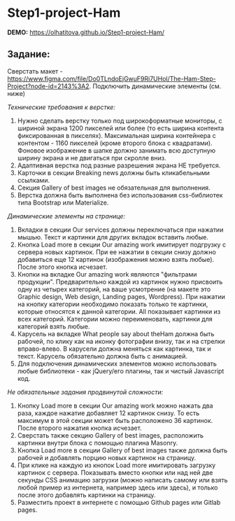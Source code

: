 # Step1-project-Ham

**DEMO:** https://olhatitova.github.io/Step1-project-Ham/

## Задание:

Сверстать макет - https://www.figma.com/file/Do0TLndoEjGwuF9Ri7UHol/The-Ham-Step-Project?node-id=2143%3A2. 
Подключить динамические элементы (см. ниже)

*Технические требования к верстке:*

1. Нужно сделать верстку только под широкоформатные мониторы, с шириной экрана 1200 пикселей или более (то есть ширина контента фиксированная в пикселях). Максимальная ширина контейнера с контентом - 1160 пикселей (кроме второго блока с квадратами).
Фоновое изображение в шапке должно занимать всю доступную ширину экрана и не двигаться при скролле вниз.
2. Адаптивная верстка под разные разрешения экрана НЕ требуется.
3. Карточки в секции Breaking news должны быть кликабельными ссылками.
4. Секция Gallery of best images не обязательная для выполнения.
5. Верстка должна быть выполнена без использования css-библиотек типа Bootstrap или Materialize.


*Динамические элементы на странице:*

1. Вкладки в секции Our services должны переключаться при нажатии мышью. Текст и картинки для других вкладок вставить любые.
2. Кнопка Load more в секции Our amazing work имитирует подгрузку с сервера новых картинок. При ее нажатии в секции снизу должно добавиться еще 12 картинок (изображения можно взять любые). После этого кнопка исчезает.
3. Кнопки на вкладке Our amazing work являются "фильтрами продукции". Предварительно каждой из картинок нужно присвоить одну из четырех категорий, на ваше усмотрение (на макете это Graphic design, Web design, Landing pages, Wordpress). При нажатии на кнопку категории необходимо показать только те картинки, которые относятся к данной категории. All показывает картинки из всех категорий. Категории можно переименовать, картинки для категорий взять любые.
4. Карусель на вкладке What people say about theHam должна быть рабочей, по клику как на иконку фотографии внизу, так и на стрелки вправо-влево. В карусели должна меняться как картинка, так и текст. Карусель обязательно должна быть с анимацией.
5. Для подключения динамических элементов можно использовать любые библиотеки - как jQuery/его плагины, так и чистый Javascript код.


*Не обязательные задания продвинутой сложности:*

1. Кнопку Load more в секции Our amazing work можно нажать два раза, каждое нажатие добавляет 12 картинок снизу. То есть максимум в этой секции может быть расположено 36 картинок. После второго нажатия кнопка исчезает.
2. Сверстать также секцию Gallery of best images, расположить картинки внутри блока с помощью плагина Masonry.
3. Кнопка Load more в секции Gallery of best images также должна быть рабочей и добавлять порцию новых картинок на страницу.
4. При клике на каждую из кнопок Load more имитировать загрузку картинок с сервера. Показывать вместо кнопки или над ней две секунды CSS анимацию загрузки (можно написать самому или взять любой пример из интернета, например здесь или здесь), и только после этого добавлять картинки на страницу.
5. Разместить проект в интернете с помощью Github pages или Gitlab pages.
